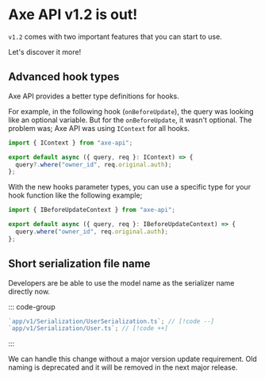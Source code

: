 # Axe API v1.2 is out!

`v1.2` comes with two important features that you can start to use.

Let's discover it more!

## Advanced hook types

Axe API provides a better type definitions for hooks.

For example, in the following hook (`onBeforeUpdate`), the query was looking like an optional variable. But for the `onBeforeUpdate`, it wasn't optional. The problem was; Axe API was using `IContext` for all hooks.

```ts
import { IContext } from "axe-api";

export default async ({ query, req }: IContext) => {
  query?.where("owner_id", req.original.auth);
};
```

With the new hooks parameter types, you can use a specific type for your hook function like the following example;

```ts
import { IBeforeUpdateContext } from "axe-api";

export default async ({ query, req }: IBeforeUpdateContext) => {
  query.where("owner_id", req.original.auth);
};
```

## Short serialization file name

Developers are be able to use the model name as the serializer name directly now.

::: code-group

```ts
`app/v1/Serialization/UserSerialization.ts`; // [!code --]
`app/v1/Serialization/User.ts`; // [!code ++]
```

:::

We can handle this change without a major version update requirement. Old naming is deprecated and it will be removed in the next major release.

